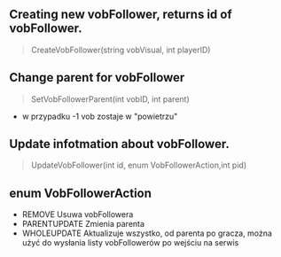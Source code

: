 ## Creating new vobFollower, returns id of vobFollower. 
> CreateVobFollower(string vobVisual, int playerID)
## Change parent for vobFollower
> SetVobFollowerParent(int vobID, int parent) 
- w przypadku -1 vob zostaje w "powietrzu"
## Update infotmation about vobFollower.
> UpdateVobFollower(int id, enum VobFollowerAction,int pid) 

## enum VobFollowerAction
- REMOVE Usuwa vobFollowera
- PARENTUPDATE Zmienia parenta
- WHOLEUPDATE Aktualizuje wszystko, od parenta po gracza, można użyć do wysłania listy vobFollowerów po wejściu na serwis 

